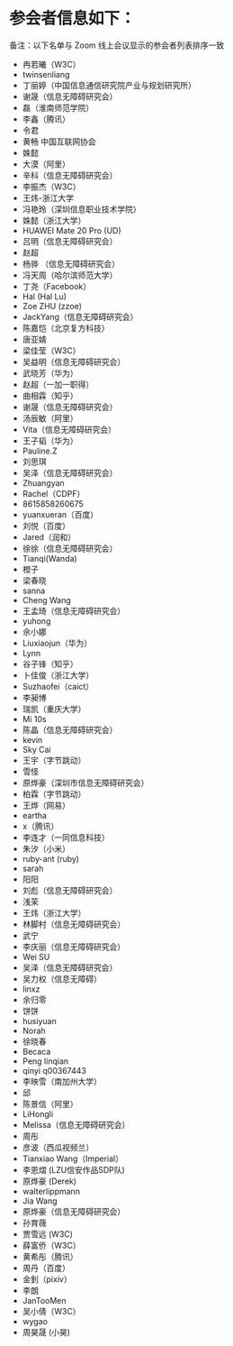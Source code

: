 # 参会者信息如下：

备注：以下名单与 Zoom 线上会议显示的参会者列表排序一致

* 冉若曦（W3C）
* twinsenliang
* 丁丽婷（中国信息通信研究院产业与规划研究所）
* 谢晟（信息无障碍研究会）
* 磊（淮南师范学院）
* 李鑫（腾讯）
* 令君
* 黄畅 中国互联网协会
* 姝懿
* 大漠（阿里）
* 辛科（信息无障碍研究会）
* 李振杰（W3C）
* 王炜-浙江大学
* 冯艳玲（深圳信息职业技术学院）
* 姝懿（浙江大学）
* HUAWEI Mate 20 Pro (UD)
* 吕明（信息无障碍研究会）
* 赵超
* 杨骅 （信息无障碍研究会）
* 冯天周（哈尔滨师范大学）
* 丁尧（Facebook）
* Hal (Hal Lu)
* Zoe ZHU (zzoe)
* JackYang（信息无障碍研究会）
* 陈嘉恺（北京复方科技）
* 唐亚婧
* 梁佳莹（W3C）
* 吴益明（信息无障碍研究会）
* 武晓芳（华为）
* 赵超（一加一职得）
* 曲相霖（知乎）
* 谢晟（信息无障碍研究会）
* 汤辰敏（阿里）
* Vita（信息无障碍研究会）
* 王子韬（华为）
* Pauline.Z
* 刘思琪
* 吴泽（信息无障碍研究会）
* Zhuangyan
* Rachel（CDPF）
* 8615858260675
* yuanxueran（百度）
* 刘悦（百度）
* Jared（润和）
* 徐徐（信息无障碍研究会）
* Tianqi(Wanda)
* 橙子
* 梁春晓
* sanna
* Cheng Wang
* 王孟琦（信息无障碍研究会）
* yuhong
* 佘小娜
* Liuxiaojun（华为）
* Lynn
* 谷子锋（知乎）
* 卜佳俊（浙江大学）
* Suzhaofei（caict）
* 李昶博
* 瑞凯（重庆大学）
* Mi 10s
* 陈晶（信息无障碍研究会）
* kevin
* Sky Cai
* 王宇（字节跳动）
* 雪怪
* 原烨豪（深圳市信息无障碍研究会）
* 柏霖（字节跳动）
* 王烨（网易）
* eartha
* x（腾讯）
* 李连才（一同信息科技）
* 朱汐（小米）
* ruby-ant (ruby)
* sarah
* 阳阳
* 刘彪（信息无障碍研究会）
* 浅茉
* 王炜（浙江大学）
* 林脚村（信息无障碍研究会）
* 武宁
* 李庆丽（信息无障碍研究会）
* Wei SU
* 吴泽（信息无障碍研究会）
* 吴力权（信息无障碍）
* linxz
* 余归零
* 饼饼
* husiyuan
* Norah
* 徐晓春
* Becaca
* Peng linqian
* qinyi q00367443
* 李映雪（南加州大学）
* 邱
* 陈景信（阿里）
* LiHongli
* Melissa（信息无障碍研究会）
* 周彤
* 彦波（西瓜视频兰）
* Tianxiao Wang（Imperial）
* 李恩熠 (LZU信安作品SDP队)
* 原烨豪 (Derek)
* walterlippmann
* Jia Wang
* 原烨豪（信息无障碍研究会）
* 孙育薇
* 贾雪远 (W3C) 
* 薛富侨（W3C）
* 黄希彤（腾讯）
* 周丹（百度）
* 金釗（pixiv）
* 李朗
* JanTooMen
* 吴小倩（W3C）
* wygao
* 周昊晟 (小昊)
